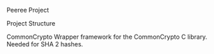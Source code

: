 Peeree Project

Project Structure

CommonCrypto
Wrapper framework for the CommonCrypto C library. Needed for SHA 2 hashes.
